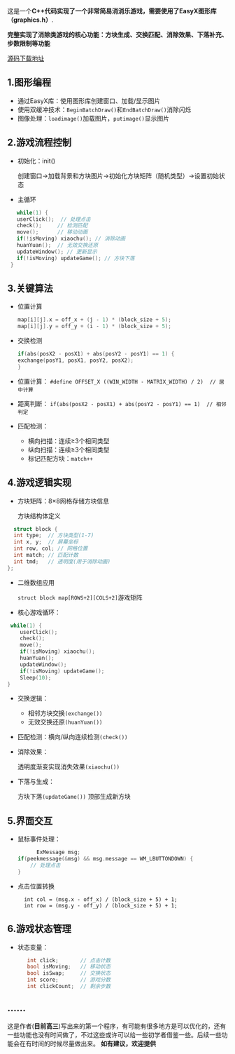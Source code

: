 这是一个**C++代码实现了一个非常简易消消乐游戏，需要使用了EasyX图形库（graphics.h）**.

**完整实现了消除类游戏的核心功能：方块生成、交换匹配、消除效果、下落补充、步数限制等功能**

[源码下载地址](https://github.com/Camellia-jq/Eliminating-games.git)

## 1.图形编程
* 通过EasyX库：使用图形库创建窗口、加载/显示图片
* 使用双缓冲技术：```BeginBatchDraw()```和```EndBatchDraw()```消除闪烁
* 图像处理：```loadimage()```加载图片，```putimage()```显示图片

## 2.游戏流程控制

* 初始化：init()

   创建窗口→加载背景和方块图片→初始化方块矩阵（随机类型）→设置初始状态
* 主循环
 
 ```C++
    while(1) {
    userClick();  // 处理点击
    check();     // 检测匹配
    move();      // 移动动画
    if(!isMoving) xiaochu(); // 消除动画
    huanYuan();  // 无效交换还原
    updateWindow(); // 更新显示
    if(!isMoving) updateGame(); // 方块下落
  }  
```
## 3.关键算法

* 位置计算
    ```C++
    map[i][j].x = off_x + (j - 1) * (block_size + 5);
    map[i][j].y = off_y + (i - 1) * (block_size + 5);
    ```
* 交换检测
   ```C++
   if(abs(posX2 - posX1) + abs(posY2 - posY1) == 1) {
   exchange(posY1, posX1, posY2, posX2);
  }
  ```
* 位置计算：
  ```#define OFFSET_X ((WIN_WIDTH - MATRIX_WIDTH) / 2)  // 居中计算```
* 距离判断：
  ```if(abs(posX2 - posX1) + abs(posY2 - posY1) == 1)  // 相邻判定```
     
* 匹配检测：
  * 横向扫描：连续≥3个相同类型
  * 纵向扫描：连续≥3个相同类型
  * 标记匹配方块：```match++```
## 4.游戏逻辑实现
* 方块矩阵：8×8网格存储方块信息

  方块结构体定义

 ```C++
   struct block {
   int type;  // 方块类型(1-7)
   int x, y;  // 屏幕坐标
   int row, col; // 网格位置
   int match; // 匹配计数
   int tmd;   // 透明度(用于消除动画)
 };
 ```
*  二维数组应用

     ```struct block map[ROWS+2][COLS+2]```游戏矩阵

* 核心游戏循环：
```C++
 while(1) {
    userClick();
    check();
    move();
    if(!isMoving) xiaochu();
    huanYuan();
    updateWindow();
    if(!isMoving) updateGame();
    Sleep(10);
}
```
* 交换逻辑：
  * 相邻方块交换```(exchange())```
  * 无效交换还原```(huanYuan())```
* 匹配检测：横向/纵向连续检测```(check())```
* 消除效果：

    透明度渐变实现消失效果```(xiaochu())```
* 下落与生成：

  方块下落```(updateGame())```
  顶部生成新方块
## 5.界面交互
  * 鼠标事件处理：
     ```C++
           ExMessage msg;
     if(peekmessage(&msg) && msg.message == WM_LBUTTONDOWN) {
         // 处理点击
     }
     ```
  
* 点击位置转换
    ```
      int col = (msg.x - off_x) / (block_size + 5) + 1;
      int row = (msg.y - off_y) / (block_size + 5) + 1;
    ```
## 6.游戏状态管理
* 状态变量：
  ```C++
     int click;       // 点击计数
     bool isMoving;   // 移动状态
     bool isSwap;     // 交换状态
     int score;       // 游戏分数
     int clickCount;  // 剩余步数
  ```
## ......

 这是作者(**目前高三**)写出来的第一个程序，有可能有很多地方是可以优化的，还有一些功能也没有时间做了，不过这些或许可以给一些初学者借鉴一些。后续一些功能会在有时间的时候尽量做出来。
 **如有建议，欢迎提供**

